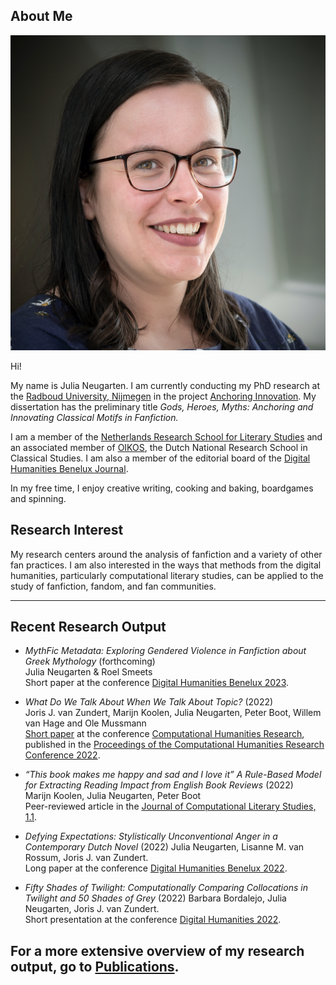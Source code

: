 
## About Me

<img class="profile-picture" src="profielfoto1.jpg">

Hi!

My name is Julia Neugarten. I am currently conducting my PhD research at the [Radboud University, Nijmegen](https://www.ru.nl/) in the project [Anchoring Innovation](https://anchoringinnovation.nl/).  My dissertation has the preliminary title _Gods, Heroes, Myths: Anchoring and Innovating Classical Motifs in Fanfiction._

I am a member of the [Netherlands Research School for Literary Studies](https://www.oslit.nl/julia-neugarten-anchoring-and-innovating-classical-motifs-in-fanfiction/) and an associated member of [OIKOS](https://www.rug.nl/research/research-let/oikos/about/), the Dutch National Research School in Classical Studies. I am also a member of the editorial board of the [Digital Humanities Benelux Journal](https://journal.dhbenelux.org/).

In my free time, I enjoy creative writing, cooking and baking, boardgames and spinning.

## Research Interest

My research centers around the analysis of fanfiction and a variety of other fan practices. I am also interested in the ways that methods from the digital humanities, particularly computational literary studies, can be applied to the study of fanfiction, fandom, and fan communities.

---

## Recent Research Output

- *MythFic Metadata: Exploring Gendered Violence in Fanfiction about Greek Mythology* (forthcoming)  
Julia Neugarten & Roel Smeets  
Short paper at the conference [Digital Humanities Benelux 2023](https://2023.dhbenelux.org/).  

- *What Do We Talk About When We Talk About Topic?* (2022)  
Joris J. van Zundert, Marijn Koolen, Julia Neugarten, Peter Boot, Willem van Hage and Ole Mussmann  
[Short paper](https://ceur-ws.org/Vol-3290/short_paper5533.pdf) at the conference [Computational Humanities Research](https://2022.computational-humanities-research.org/programme/), published in the [Proceedings of the Computational Humanities Research Conference 2022](https://ceur-ws.org/Vol-3290/).

- *“This book makes me happy and sad and I love it” A Rule-Based Model for Extracting Reading Impact from English Book Reviews* (2022)  
Marijn Koolen, Julia Neugarten, Peter Boot  
Peer-reviewed article in the [Journal of Computational Literary Studies, 1.1](https://jcls.io/article/id/104/).

- *Defying Expectations: Stylistically Unconventional Anger in a Contemporary Dutch Novel* (2022)
Julia Neugarten, Lisanne M. van Rossum, Joris J. van Zundert.  
Long paper at the conference [Digital Humanities Benelux 2022](https://zenodo.org/record/6594637#.Yqr1kKJBxPY).

- *Fifty Shades of Twilight: Computationally Comparing Collocations in Twilight and 50 Shades of Grey* (2022)
Barbara Bordalejo, Julia Neugarten, Joris J. van Zundert.  
Short presentation at the conference [Digital Humanities 2022](https://dh2022.dhii.asia/dh2022bookofabsts.pdf).

For a more extensive overview of my research output, go to [Publications](https://julianeugarten.github.io/julianeugarten/publications/).
---
